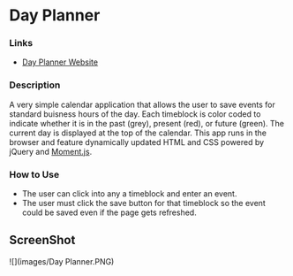 # Day Planner

### Links

- [Day Planner Website](https://ooledezma.github.io/Day-Planner/)

### Description

A very simple calendar application that allows the user to save events for standard buisness hours of the day. Each timeblock is color coded to indicate whether it is in the past (grey), present (red), or future (green). The current day is displayed at the top of the calendar. This app runs in the browser and feature dynamically updated HTML and CSS powered by jQuery and [Moment.js](https://momentjs.com/).

### How to Use

- The user can click into any a timeblock and enter an event.
- The user must click the save button for that timeblock so the event could be saved even if the page gets refreshed.

## ScreenShot

![](images/Day Planner.PNG)
